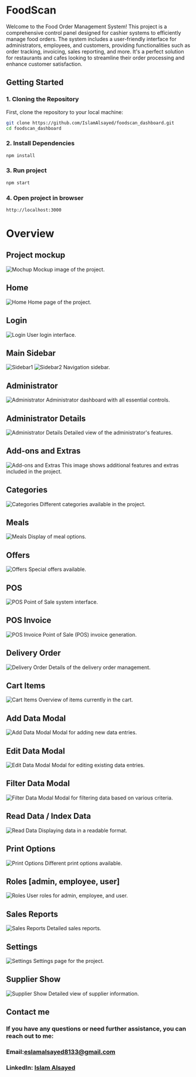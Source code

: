# FoodScan

Welcome to the Food Order Management System! This project is a comprehensive control panel designed for cashier systems to efficiently manage food orders. The system includes a user-friendly interface for administrators, employees, and customers, providing functionalities such as order tracking, invoicing, sales reporting, and more. It's a perfect solution for restaurants and cafes looking to streamline their order processing and enhance customer satisfaction.

## Getting Started

### 1. Cloning the Repository

First, clone the repository to your local machine:

```bash
git clone https://github.com/IslamAlsayed/foodscan_dashboard.git
cd foodscan_dashboard
```

### 2. Install Dependencies

```bash
npm install
```

### 3. Run project

```bash
npm start
```

### 4. Open project in browser

```bash
http://localhost:3000
```

# Overview

## Project mockup

![Mochup](./src/assets/mockup/mockup.png)
Mockup image of the project.

## Home

![Home](./src/assets/mockup/home.png)
Home page of the project.

## Login

![Login](./src/assets/mockup/login.png)
User login interface.

## Main Sidebar

![Sidebar1](./src/assets/mockup/sidebar1.png)
![Sidebar2](./src/assets/mockup/sidebar2.png)
Navigation sidebar.

## Administrator

![Administrator](./src/assets/mockup/administrator.png)
Administrator dashboard with all essential controls.

## Administrator Details

![Administrator Details](./src/assets/mockup/administrator_show.png)
Detailed view of the administrator's features.

## Add-ons and Extras

![Add-ons and Extras](./src/assets/mockup/addons_and_extras.png)
This image shows additional features and extras included in the project.

## Categories

![Categories](./src/assets/mockup/categories.png)
Different categories available in the project.

## Meals

![Meals](./src/assets/mockup/meals.png)
Display of meal options.

## Offers

![Offers](./src/assets/mockup/offers.png)
Special offers available.

## POS

![POS](./src/assets/mockup/pos.png)
Point of Sale system interface.

## POS Invoice

![POS Invoice](./src/assets/mockup/pos_invoice.png)
Point of Sale (POS) invoice generation.

## Delivery Order

![Delivery Order](./src/assets/mockup/deliveryOrder.png)
Details of the delivery order management.

## Cart Items

![Cart Items](./src/assets/mockup/cartItems.png)
Overview of items currently in the cart.

## Add Data Modal

![Add Data Modal](./src/assets/mockup/add_data_modal.png)
Modal for adding new data entries.

## Edit Data Modal

![Edit Data Modal](./src/assets/mockup/edit_data_modal.png)
Modal for editing existing data entries.

## Filter Data Modal

![Filter Data Modal](./src/assets/mockup/filter_data_modal.png)
Modal for filtering data based on various criteria.

## Read Data / Index Data

![Read Data](./src/assets/mockup/read_data.png)
Displaying data in a readable format.

## Print Options

![Print Options](./src/assets/mockup/print_options.png)
Different print options available.

## Roles [admin, employee, user]

![Roles](./src/assets/mockup/roles.png)
User roles for admin, employee, and user.

## Sales Reports

![Sales Reports](./src/assets/mockup/salesReports.png)
Detailed sales reports.

## Settings

![Settings](./src/assets/mockup/settings.png)
Settings page for the project.

## Supplier Show

![Supplier Show](./src/assets/mockup/supShow.png)
Detailed view of supplier information.

## Contact me

### If you have any questions or need further assistance, you can reach out to me:

### Email:eslamalsayed8133@gmail.com

### LinkedIn: [Islam Alsayed](https://www.linkedin.com/in/islam-alsayed7)
